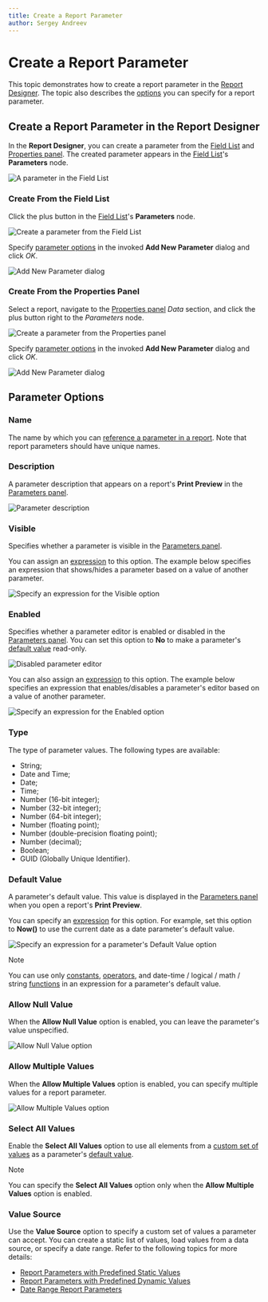 ```yaml
---
title: Create a Report Parameter
author: Sergey Andreev
---
```


# Create a Report Parameter

This topic demonstrates how to create a report parameter in the [Report Designer](../first-look-at-the-report-designer.md). The topic also describes the [options](#parameter-options) you can specify for a report parameter.

## Create a Report Parameter in the Report Designer

In the **Report Designer**, you can create a parameter from the [Field List](../report-designer-tools/ui-panels/field-list.md) and [Properties panel](../report-designer-tools/ui-panels/properties-panel.md). The created parameter appears in the [Field List](../report-designer-tools/ui-panels/field-list.md)'s **Parameters** node.

![A parameter in the Field List](../../../images/field-list-parameters-section.png)

### Create From the Field List

Click the plus button in the [Field List](../report-designer-tools/ui-panels/field-list.md)'s **Parameters** node.

![Create a parameter from the Field List](../../../images/field-list-add-parameter.png)

Specify [parameter options](#parameter-options) in the invoked **Add New Parameter** dialog and click *OK*.

![Add New Parameter dialog](../../../images/add-new-parameter-dialog.png)

### Create From the Properties Panel

Select a report, navigate to the [Properties panel](../report-designer-tools/ui-panels/properties-panel.md) *Data* section, and click the plus button right to the *Parameters* node.

![Create a parameter from the Properties panel](../../../images/property-grid-add-parameter.png)

Specify [parameter options](#parameter-options) in the invoked **Add New Parameter** dialog and click *OK*.

![Add New Parameter dialog](../../../images/add-new-parameter-dialog.png)

## Parameter Options

### Name

The name by which you can [reference a parameter in a report](reference-report-parameters.md). Note that report parameters should have unique names.

### Description

A parameter description that appears on a report's **Print Preview** in the [Parameters panel](parameters-panel.md).

![Parameter description](../../../images/parameter-description.png)

### Visible

Specifies whether a parameter is visible in the [Parameters panel](parameters-panel.md).

You can assign an [expression](../use-expressions.md) to this option. The example below specifies an expression that shows/hides a parameter based on a value of another parameter.

![Specify an expression for the Visible option](../../../images/specify-expression-for-visible-option.png)

### Enabled

Specifies whether a parameter editor is enabled or disabled in the [Parameters panel](parameters-panel.md). You can set this option to **No** to make a parameter's [default value](#default-value) read-only.

![Disabled parameter editor](../../../images/disabled-parameter-editor.png)

You can also assign an [expression](../use-expressions.md) to this option. The example below specifies an expression that enables/disables a parameter's editor based on a value of another parameter.

![Specify an expression for the Enabled option](../../../images/specify-expression-for-enabled-option.png)

### Type

The type of parameter values. The following types are available:

* String;
* Date and Time;
* Date;
* Time;
* Number (16-bit integer);
* Number (32-bit integer);
* Number (64-bit integer);
* Number (floating point);
* Number (double-precision floating point);
* Number (decimal);
* Boolean;
* GUID (Globally Unique Identifier).

### Default Value

A parameter's default value. This value is displayed in the [Parameters panel](parameters-panel.md) when you open a report's **Print Preview**.

You can specify an [expression](../use-expressions.md) for this option. For example, set this option to **Now()** to use the current date as a date parameter's default value.

![Specify an expression for a parameter's Default Value option](../../../images/specify-expression-for-parameter-default-value.png)

> [!NOTE]
> You can use only [constants](../use-expressions/expression-language.md#constants), [operators](../use-expressions/expression-language.md#operators), and date-time / logical / math / string [functions](../use-expressions/expression-language.md#functions) in an expression for a parameter's default value.

### Allow Null Value

When the **Allow Null Value** option is enabled, you can leave the parameter's value unspecified.

![Allow Null Value option](../../../images/parameter-editor-null-value.png)

### Allow Multiple Values

When the **Allow Multiple Values** option is enabled, you can specify multiple values for a report parameter.

![Allow Multiple Values option](../../../images/eurd-web-parameter-editor-multiple-values.png)

### Select All Values

Enable the **Select All Values** option to use all elements from a [custom set of values](#value-source) as a parameter's [default value](#default-value).

> [!NOTE]
> You can specify the **Select All Values** option only when the **Allow Multiple Values** option is enabled.

### Value Source

Use the **Value Source** option to specify a custom set of values a parameter can accept. You can create a static list of values, load values from a data source, or specify a date range. Refer to the following topics for more details:

* [Report Parameters with Predefined Static Values](report-parameters-with-predefined-static-values.md)
* [Report Parameters with Predefined Dynamic Values](report-parameters-with-predefined-dynamic-values.md)
* [Date Range Report Parameters](date-range-report-parameters.md)
